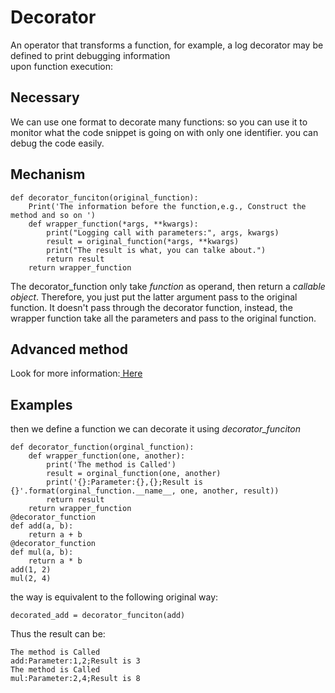 # Decorator
An operator that transforms a function, for example, a log decorator may be defined to print debugging information  
upon function execution:

## Necessary
We can use one format to decorate many functions: so you can use it to monitor what the code snippet is going on with only one identifier.
you can debug the code easily.

## Mechanism
```
def decorator_funciton(original_function):
    Print('The information before the function,e.g., Construct the method and so on ')    
    def wrapper_function(*args, **kwargs):
        print("Logging call with parameters:", args, kwargs)
        result = original_function(*args, **kwargs)
        print("The result is what, you can talke about.") 
        return result     
    return wrapper_function
```
The decorator_function only take *function* as operand, then return a *callable object*. Therefore, you just put 
the latter argument pass to the original function. It doesn't pass through the decorator function, instead, the wrapper function take 
all the parameters and pass to the original function.

## Advanced method 
Look for more information:[ Here](https://www.ibm.com/developerworks/library/l-cpdecor/index.html)


## Examples
then we define a function we can decorate it using *decorator_funciton*
```
def decorator_function(orginal_function):
    def wrapper_function(one, another):
        print('The method is Called')
        result = orginal_function(one, another)
        print('{}:Parameter:{},{};Result is {}'.format(orginal_function.__name__, one, another, result))
        return result
    return wrapper_function
@decorator_function
def add(a, b):
    return a + b
@decorator_function
def mul(a, b):
    return a * b
add(1, 2)
mul(2, 4)

```
the way is equivalent to the following original way:
```
decorated_add = decorator_funciton(add)
```
Thus the result can be:
```
The method is Called
add:Parameter:1,2;Result is 3
The method is Called
mul:Parameter:2,4;Result is 8
```
